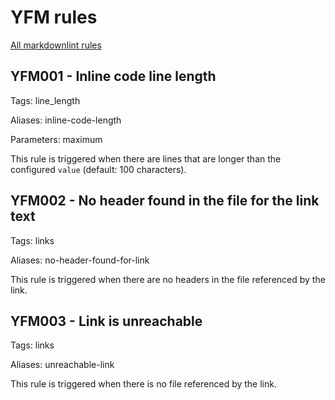 # YFM rules

[All markdownlint rules](https://github.com/DavidAnson/markdownlint/blob/main/doc/Rules.md)

## YFM001 - Inline code line length

Tags: line_length

Aliases: inline-code-length

Parameters: maximum

This rule is triggered when there are lines that are longer than the
configured `value` (default: 100 characters). 

## YFM002 - No header found in the file for the link text

Tags: links

Aliases: no-header-found-for-link

This rule is triggered when there are no headers in the file referenced by the link.

## YFM003 - Link is unreachable

Tags: links

Aliases: unreachable-link

This rule is triggered when there is no file referenced by the link.


